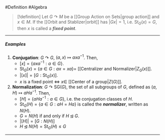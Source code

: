 #Definition #Algebra

> [!definition]
> Let $G \curvearrowright M$ be a [[Group Action on Sets|group action]] and $x\in M$. If the [[Orbit and Stablizer|orbit]] has $|Gx|=1$, i.e. $\text{St}_{G}(x)=G$, then $x$ is called a ***fixed point***.

---
##### Examples
1. **Conjugation**: $G \curvearrowright G$, $(a,x)\mapsto axa^{-1}$. Then, 
	- $[x]=\{ axa^{-1}:a\in G \}$.
	- $\text{St}_{G}(x)=\{ a\in G:ax=xa \}=$ [[Centralizer and Normalizer|$Z_{G}(x)$]].
	- $\left| [x] \right|=[G:\text{St}_{G}(x)]$. 
	- $x$ is a fixed point $\iff$ $x\in$ [[Center of a group|$Z(G)$]].
2. **Normalization**: $G\curvearrowright\text{SG}(G)$, the set of all subgroups of $G$, defined as $(a,H)\mapsto aHa^{-1}$. Then, 
	- $[H]=\{ aHa^{-1}:a\in G \}$, i.e. the conjugation classes of $H$.
	- $\text{St}_{G}(H)=\{ a\in G:aH=Ha \}$ is called the ***normalizer***, written as $N(H)$.
	- $G=N(H)$ if and only if $H\unlhd G$.
	- $\left| [H] \right|=[G:N(H)]$
	- $H\unlhd N(H)= \text{St}_{G}(H)\leq G$
---